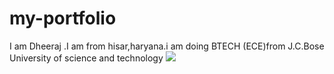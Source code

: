 # my-portfolio
I am Dheeraj .I am from hisar,haryana.i am doing BTECH (ECE)from J.C.Bose University of science and technology
<img src="apni kaksha/my image.jpg">
